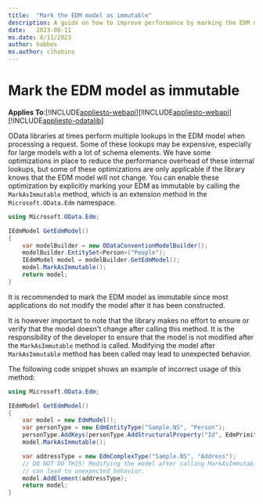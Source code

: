 ```yaml
---
title:  "Mark the EDM model as immutable"
description: A guide on how to improve performance by marking the EDM model as immutable.
date:   2023-08-11
ms.date: 8/11/2023
author: habbes
ms.author: clhabins
---
```


# Mark the EDM model as immutable

**Applies To**:[!INCLUDE[appliesto-webapi](../includes/appliesto-webapi-v8.md)][!INCLUDE[appliesto-webapi](../includes/appliesto-webapi-v7.md)][!INCLUDE[appliesto-odatalib](../includes/appliesto-odatalib-v7.md)]

OData libraries at times perform multiple lookups in the EDM model when processing a request. Some of these lookups may be expensive, especially for large models with a lot of schema elements.
We have some optimizations in place to reduce the performance overhead of these internal lookups, but some of these optimizations are only applicable if the library knows that the EDM model will not change. You can enable these optimization by explicitly marking your EDM as immutable by calling the `MarkAsImmutable` method, which is an extension method in the `Microsoft.OData.Edm` namespace.

```csharp
using Microsoft.OData.Edm;

IEdmModel GetEdmModel()
{
    var modelBuilder = new ODataConventionModelBuilder();
    modelBuilder.EntitySet<Person>("People");
    IEdmModel model = modelBuilder.GetEdmModel();
    model.MarkAsImmutable();
    return model;
}
```

It is recommended to mark the EDM model as immutable since most applications do not modify the model after it has been constructed.

It is however important to note that the library makes no effort to ensure or verify that the model doesn't change after calling this method. It is the responsibility of the developer to ensure that the model is not modified after the `MarkAsImmutable` method is called. Modifying the model after `MarkAsImmutable` method has been called may lead to unexpected behavior.

The following code snippet shows an example of incorrect usage of this method:

```csharp
using Microsoft.OData.Edm;

IEdmModel GetEdmModel()
{
    var model = new EdmModel();
    var personType = new EdmEntityType("Sample.NS", "Person");
    personType.AddKeys(personType.AddStructuralProperty("Id", EdmPrimitiveTypeKind.Int32, isNullable: false));
    model.MarkAsImmutable();

    var addressType = new EdmComplexType("Sample.NS", "Address");
    // DO NOT DO THIS! Modifying the model after calling MarkAsImmutable
    // can lead to unexpected behavior.
    model.AddElement(addressType);
    return model;
}
```
